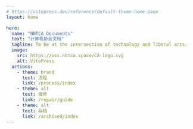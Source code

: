 ```yaml
---
# https://vitepress.dev/reference/default-theme-home-page
layout: home

hero:
  name: "NBTCA Documents"
  text: "计算机协会文档"
  tagline: To be at the intersection of technology and liberal arts.
  image:
    src: https://oss.nbtca.space/CA-logo.svg
    alt: VitePress
  actions:
    - theme: brand
      text: 流程
      link: /process/index
    - theme: alt
      text: 维修
      link: /repair/guide
    - theme: alt
      text: 存档
      link: /archived/index
---
```


<style>
  .VPHero{
    .VPImage{
      padding: 16px;
    }
  }
</style>

